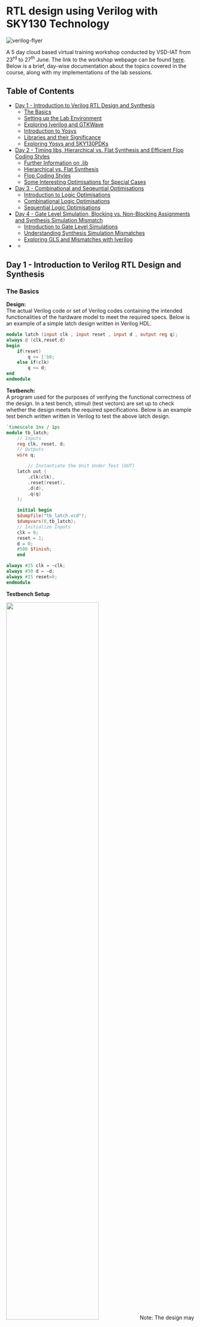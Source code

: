 # RTL design using Verilog with SKY130 Technology

![verilog-flyer](Verilog-flyer.png)

A 5 day cloud based virtual training workshop conducted by VSD-IAT from 23<sup>rd</sup> to 27<sup>th</sup> June. The link to the workshop webpage can be found [here](https://www.vlsisystemdesign.com/rtl-design-using-verilog-with-sky130-technology/). Below is a brief, day-wise documentation about the topics covered in the course, along with my implementations of the lab sessions.

## Table of Contents

- [Day 1 - Introduction to Verilog RTL Design and Synthesis](#day-1---introduction-to-verilog-rtl-design-and-synthesis)
  * [The Basics](#the-basics)
  * [Setting up the Lab Environment](#setting-up-the-lab-environment)
  * [Exploring Iverilog and GTKWave](#exploring-iverilog-and-gtkwave)
  * [Introduction to Yosys](#introduction-to-yosys)
  * [Libraries and their Significance](#libraries-and-their-significance)
  * [Exploring Yosys and SKY130PDKs](#exploring-yosys-and-sky130pdks)
- [Day 2 - Timing libs, Hierarchical vs. Flat Synthesis and Efficient Flop Coding Styles](#day-2---timing-libs-hierarchical-vs-flat-synthesis-and-efficient-flop-coding-styles)
  * [Further Information on .lib](#further-information-on-lib)
  * [Hierarchical vs. Flat Synthesis](#hierarchical-vs-flat-synthesis)
  * [Flop Coding Styles](#flop-coding-styles)
  * [Some Interesting Optimisations for Special Cases](#some-interesting-optimisations-for-special-cases)
- [Day 3 - Combinational and Seqeuntial Optimisations](#day-3---combinational-and-seqeuntial-optimisations)
  * [Introduction to Logic Optimisations](#introduction-to-logic-optimisations)
  * [Combinational Logic Optimisations](#combinational-logic-optimisations)
  * [Sequential Logic Optimisations](#sequential-logic-optimisations)
- [Day 4 - Gate Level Simulation, Blocking vs. Non-Blocking Assignments and Synthesis Simulation Mismatch](#day-4---gate-level-simulation-blocking-vs-non-blocking-assignments-and-synthesis-simulation-mismatch)
  * [Introduction to Gate Level Simulations](#introduction-to-gate-level-simulations)
  * [Understanding Synthesis Simulation Mismatches](#understanding-synthesis-simulation-mismatches)
  * [Exploring GLS and Mismatches with Iverilog](#exploring-gls-and-mismatches-with-iverilog)
- [](#)
  * [](#)

## Day 1 - Introduction to Verilog RTL Design and Synthesis

### The Basics
**Design:** <br>
The actual Verilog code or set of Verilog codes containing the intended functionalities of the hardware model to meet the required specs. Below is an example of a simple latch design written in Verilog HDL.
```verilog
module latch (input clk , input reset , input d , output reg q);
always @ (clk,reset,d)
begin
	if(reset)
		q <= 1'b0;
	else if(clk)
		q <= d;
end
endmodule
```

**Testbench:** <br>
A program used for the purposes of verifying the functional correctness of the design. In a test bench, stimuli (test vectors) are set up to check whether the design meets the required specifications. Below is an example test bench written written in Verilog to test the above latch design.
```verilog
`timescale 1ns / 1ps
module tb_latch;
	// Inputs
	reg clk, reset, d;
	// Outputs
	wire q;

        // Instantiate the Unit Under Test (UUT)
	latch uut (
		.clk(clk),
		.reset(reset),
		.d(d),
		.q(q)
	);

	initial begin
	$dumpfile("tb_latch.vcd");
	$dumpvars(0,tb_latch);
	// Initialize Inputs
	clk = 0;
	reset = 1;
	d = 0;
	#500 $finish;
	end

always #25 clk = ~clk;
always #30 d = ~d;
always #15 reset=0;
endmodule
```

**Testbench Setup** <br>

<img src="images/Day1/1-0.png" width="70%">
Note: The design may have 1 or more primary inputs and 1 or more primary outputs, however a testbench does not have any primary inputs or outputs. <br>

<br>**Simulator:** <br>
It is the tool used to simulate the design, and check for its adherence to the specifications. They can be used to apply the test bench to the design. The simulator tool used for this workshop is Icarus Verilog (Iverilog). A simulator works by looking for changes on the input signals, and evaluating the output signals only when a change in value is observed on the input. Below is the simulation flow for Iverilog.

<img src="images/Day1/1-01.png" width="70%">

Icarus Verilog is an implementation of Verilog HDL and operates as a compiler for Verilog simulation. When a design and testbench file is fed to this simulator, it outputs a VCD or Value Change Dump file. This VCD file holds data about the changes in the inputs and outputs of the source design. To view the contents of the VCD file in a visually comprehensible manner, a Waveform Viewer tool is used. For our lab sessions, the tool used is GTKWave, which is a GTK+ based wave viewer tool.

### Setting up the Lab Environment

In order to set up the tool flow and files for running the lab sessions, the following commands are used.
```
mkdir vsd
git clone https://github.com/kunalg123/vsdflow.git
git clone https://github.com/kunalg123/sky130RTLDesignAndSynthesisWorkshop.git
```
These should add the necessary directories for the lab environment, including the sky130 standard cell libraries, its standard cell verilog models, as well as the source design and testbench verilog files for the lab sessions. Once the git cloning is succesful, the following base directories should be available on your file system.

![files after cloning](images/Day1/1-1.png)

For lab sessions, the following verilog design files and testbench models of some basic digital circuit components are available under the verilog_files directory.

![verilog files](images/Day1/1-2.png)

### Exploring Iverilog and GTKWave

To understand how to use these tools, lets explore Iverilog and GTKWave using an example of a simple 2:1 Multiplexer from the provided verilog_files directory. Let us take a look at the source verilog code for the design and testbench files, labeled as good_mux.v and tb_good_mux.v respectively.

![good_mux.v](images/Day1/1-7.png)<br>
*Fig.: Verilog code for 2:1 Multiplexer Design*

![tb_good_mux.v](images/Day1/1-6.png)<br>
*Fig.: Testbench for 2:1 Multiplexer*

To simulate these files in Iverilog, the following command can be used.

```
iverilog good_mux.v tb_good_mux.v
```

If done correctly, Iverilog should create an output file by the name of a.out which will be added in the file directory. To generate the VCD file, we must execute the a.out file as follows.

![iverilog execute](images/Day1/1-3.png)

Upon execution, a VCD file with the file extension .vcd will be generated. In our case, it is called tb_good_mux.vcd as that is the name specified in our test bench file. To view this VCD file in GTKWave, the following command is issued.

```
gtkwave tb_good_mux.vcd
```

This should generate the following response in the command terminal, as well as open up the GTKWave interface.

![gtkwave command](images/Day1/1-4.png)

Finally, in the GTKWave interface panel, we can add the unit under test and select the inputs and outputs whose waveforms we want to view. Now we can confirm if the waveform of our 2:1 Multiplexer matches the design specifications or not. As visible from the below waveform, it does athere to the design specifications.

![gtkwave waveform](images/Day1/1-5.png)

### Introduction to Yosys

Yosys is a framework for Verilog RTL synthesis. A synthesizer is a tool used for converting RTL based verilog code to netlist. RTL is the behavioural representation of the required specification in Verilog HDL. Netlist is the representation of the design in the form of standard cells present in the library. The Yosys synthesizer flow is as follows.

<img src="images/Day1/1-8.png" width="70%">

Yosys makes use of the commands ```read_verilog``` to read the verilog design, ```read_liberty``` to read the .lib, and ```write_verilog``` to write the netlist file. <br>

To verify the synthesis output, we can follow the same procedure as we did when verifying verilog design as the netlist must obey the same specifications as the original RTL design. In order to do this, we can pass the netlist file along with the original RTL testbench to our simulator and generate the VCD file. This VCD file can be viewed in the waveform viewer to confirm the behaviour of the synthesized netlist. This is shown below.

<img src="images/Day1/1-9.png" width="70%">

### Libraries and their Significance

A synthesizer conducts RTL to Gate level translation, wherein the behavioural design is converted to basic gates using the standard cell libraries provided, and connections are made between these gates. Libraries (.lib) are a collection of basic logic modules to implement any boolean logical functionalities, and may contain different flavours of the same gate such as 2-input/3-input or fast/slow.

**Need for Fast Cells:**

For a digital logic circuit, the combinational delay in the logic path determines its maximum speed of operation. Lets take an example of a basic combinational circuit shown below with two D Flip-flops and some combinational circuit betwen them, where CLK is the clock signal and DFF B holds the output of the circuit.

![combi ckt](images/Day1/1-10.png)

In this cicruit, the minimum size of 1 clock cycle is determined with the following relation

T<sub>CLK</sub> > T<sub>CQ_A</sub> + T<sub>COMBI</sub> + T<sub>SETUP_B</sub> <br>
where, <br>
&nbsp;&nbsp;&nbsp;&nbsp;&nbsp;&nbsp;&nbsp;&nbsp;&nbsp;&nbsp;&nbsp;&nbsp;T<sub>CQ_A</sub> is the propogation delay of DFF A <br>
&nbsp;&nbsp;&nbsp;&nbsp;&nbsp;&nbsp;&nbsp;&nbsp;&nbsp;&nbsp;&nbsp;&nbsp;T<sub>COMBI</sub> is the propogation delay of the combination circuit <br>
&nbsp;&nbsp;&nbsp;&nbsp;&nbsp;&nbsp;&nbsp;&nbsp;&nbsp;&nbsp;&nbsp;&nbsp;T<sub>SETUP_B</sub> is the setup time for DFF B (min. time before the clock edge that input data must be supplied) <br>

Hence, for maximum performance we need a smaller value of T<sub>CLK</sub>, which can be achieved by using faster cells to reduce the value of T<sub>COMBI</sub> as much as possible.

**Need for Slow Cells:**

In order to prevent any hold violations, we need cells that work slower. If we consider the above example, there must be a minimum amount of time during which the output of the combinational circuit must be stable after the active edge of the clock, for DFF B to reliably capture the data at its input. This minimum delay is known as the Hold Time of the circuit. Hence, the following condition must be sastisfied to prevent hold violations.

T<sub>HOLD_B</sub> < T<sub>CQ_A</sub> + T<sub>COMBI</sub> <br>

Thus, we need fast cells to meet performance requirements as well as slow cells to meet hold times in the .lib collection. To pick appropriate cells, the user must offer "constraints" to the synthesizer.

Note: As the primary load in a digital circuit is capacitance, the charge/discharge times of the capacitor decides cell delay. To discharge capacitors fast we need transistors capable of sourcing more current, thus needing wider transistors with more area and power requirements. While slower cells need narrow transitors with less area and power requirements.

### Exploring Yosys and SKY130PDKs

Let us explore Yosys and the SKY130 libraries using the same example of the simple 2:1 Multiplexer from the previous sections. To start yosys, we must use the command ```yosys``` in the terminal. Once invoked, the yosys prompt should appear as follows.

![yosys prompt](images/Day1/1-11.png)

First, we must read the SKY130 libraries using the command ```read_liberty -lib filepath```. Next, we must read the design using the command ```read_verilog filename.v```. We must now specify the module name of the design we are synthesizing using the command ```synth -top modulename```. This can seen in the image below.

![yosys read](images/Day1/1-12.png)

Once this is done, we can generate the netlist using the command ```abc -liberty your_library_filepath```. For our case, this would be ```abc -liberty ../my_lib/lib/sky130_fd_sc_hd__tt_025C_1v80.lib```. Succesfully executing this command should return the following report in the yosys prompt.

![yosys report](images/Day1/1-13.png)

As visible in the report, yosys has found 3 inputs, 1 ouptut and 0 internal connections. This holds true for our example of the 2:1 Multiplexer. Further, yosys also mentions the cells used in the logic realisation. To observe a graphical view of the realisation, the command ```show``` can be used. This should generate the following graphic.

![yosys graphic](images/Day1/1-14.png)

Finally, we can write the netlist using the command ```write_verilog -noattr filename.v```. Here, the property "-noattr" is used to prevent yosys from dumping extra information in the final netlist file. Let's name our file as good_mux_netlist.v and execute the command. The final netlist represention is shown below.

![netlist](images/Day1/1-15.png)

## Day 2 - Timing libs, Hierarchical vs. Flat Synthesis and Efficient Flop Coding Styles

### Further Information on .lib

The SKY130 library file used for this workshop is sky130_fd_sc_hd_tt_025C_1v80.lib

Here, <br>
&nbsp;&nbsp;&nbsp;&nbsp;&nbsp;&nbsp;&nbsp;&nbsp;&nbsp;**fd** is SkyWater Foundry <br>
&nbsp;&nbsp;&nbsp;&nbsp;&nbsp;&nbsp;&nbsp;&nbsp;&nbsp;**sc** is Standard Cell <br>
&nbsp;&nbsp;&nbsp;&nbsp;&nbsp;&nbsp;&nbsp;&nbsp;&nbsp;**hd** is High Density <br>
&nbsp;&nbsp;&nbsp;&nbsp;&nbsp;&nbsp;&nbsp;&nbsp;&nbsp;**tt** is Typical Process <br>
&nbsp;&nbsp;&nbsp;&nbsp;&nbsp;&nbsp;&nbsp;&nbsp;&nbsp;**025C** is 25°C operating Temperature <br>
&nbsp;&nbsp;&nbsp;&nbsp;&nbsp;&nbsp;&nbsp;&nbsp;&nbsp;**1v80** is 1.8V operating Voltage <br>

Below is some of the contents of this .lib file.

![lib file](images/Day2/1-0.png)

Here, you can see that the library provides details like technology (CMOS), power parameters, voltage parameters, current draw, area, timings and delays, etc. This file hold information on every standard cell provided in the library, along with all its flavours. Let's compare the flavours of a basic OR gate.

![or gate](images/Day2/1-1.png)

From the above image it is evident that each iteration of the OR gate has different power and area consumptions. Larger are and power values are due to wider transistors which are required in faster designs. Hence, in the above case, or2_4 is the faster cell and or2_0 is the slower cell.

### Hierarchical vs. Flat Synthesis

When synthesizing a design containing multiple modules, the notion of heirarchical vs. flat design comes up. To understand their differrences, let's compare the two using an example. Below is a design that instantiates two low level modules, namely an OR gate (sub module u2) and an AND gate (sub module u1). This file is available under the verilog_files directory as multiple_modules.v

![multiple modules](images/Day2/1-2.png)

Now, let us synthesize this in Yosys with the following commands.
```
yosys
read_liberty -lib .../my_lib/lib/sky130_fd_sc_hd__tt_025C_1v80.lib
read_verilog multiple_modules.v
synth -top multiple modules
abc -liberty ../my_lib/lib/sky130_fd_sc_hd__tt_025C_1v80.lib
```
![heir synth](images/Day2/1-3.png)

If we see the graphical view of the realisation using the command ```show multiple_modules```, we can notice that the actual OR and AND gates are not visible but only the sub modules u1 and u2 are shown. This is known as Heirarchical Synthesis as the heirarchies are preserved. This is shown below.

![heir image](images/Day2/1-4.png)

If we generate the netlist using ```write_verilog -noattr multiple_modules_h_netlist.v```, we see a similar story. The heirarchies are preserved, as there is one instantiation of each sub module under multiple_modules. The netlist is shown below.

![heir netlist](images/Day2/1-5.png)

To avoid heirarchical synthesis, we can use the command ```flatten``` in the yosys prompt after the ```synth``` command. Now, we can generate the netlist again using the command ```write_verilog -noattr multiple_modules_f_netlist.v```. This is shown in the image below.

![flatten yosys](images/Day2/1-6.png)

The netlist generated here does not contain instantiations of sub modules or any heirarchical structure. It directly contains one module with mutiple standard cells. This is known as Flat Synthesis. Its netlist is shown below.

![flat netlist](images/Day2/1-7.png)

If we view it graphically using the ```show``` command, we can observe only standard cell implementations and no heirarchy present.

![flat image](images/Day2/1-8.png)

Note: From a multiple module design file, it is possible to just synthesize a single sub module. This is done using the command ```synth -top sub_module_name```, and is known as Sub Module level Synthesis. This is used when, 
- we have multiple instances of the same module and just want to synthesize it once, then replicate it however many times.
- we are using a divide and conquer approach (used in massive designs when the tool does not do an appropriate or well optmised job).

### Flop Coding Styles

In combinational circuits, each circuit element or cell experiences a time delay for the output to change based on a change in the input. This delay is known as Propogation Delay. Due to these propogation delays, the circuit might experience unwanted transitions in the output, espescially as the propagation delay stacks additively as the number of combinational circuits increase. These unwanted transitions are known as Glitches in the output. <br>

To avoid glitches, we make use of D Flip-flops as storage elements or buffers in between the different combinational circuits. D flip-flops store the value present on their input, and its output changes only at clock edges. This brings stability between combinational circuits as the D flip-flops shield the combinational circuit they are feeding against glitches in their input, allowing the output of that combinational circuit to settle down. <br>

Flip-flops come in various types. These are mainly:
- Synchronous vs. Asynchronous set
- Synchronous vs. Asynchronous reset
- Rising (positive) edge triggered vs. Falling (negative) edge triggered

To further understand understand the different flop styles, let's look at 3 D flip-flops available to us in the directory verilog_files.

Note: For synthesizing designs involving D flip-flops in Yosys, we must use the command ```dfflibmap -liberty dff_library_filepath``` which in our case is ```dfflibmap -liberty ../my_lib/lib/sky130_fd_sc_hd__tt_025C_1v80.lib```. This command is used to read the dff standard cells as some libraries may have seperate .lib files for these. The command must be issues after ```synth``` and before ```abc```.

**1. Rising edge D Flip-flop with asynchronous reset**

```
module dff_asyncres ( input clk ,  input async_reset , input d , output reg q );
always @ (posedge clk , posedge async_reset)
begin
	if(async_reset)
		q <= 1'b0;
	else	
		q <= d;
end
endmodule
```
*Verilog code for dff_asyncres**

![asyncres wave](images/Day2/1-9.png) <br>
*Waveform for dff_asyncres*

![asyncres img](images/Day2/1-12.png) <br>
*Graphical representation of synthesized netlist for dff_asyncres*

**2. Rising edge D Flip-flop with asynchronous set**

```verilog
module dff_async_set ( input clk ,  input async_set , input d , output reg q );
always @ (posedge clk , posedge async_set)
begin
	if(async_set)
		q <= 1'b1;
	else	
		q <= d;
end
endmodule
```
*Verilog code for dff_sync_set**

![async_set wave](images/Day2/1-10.png) <br>
*Waveform for dff_async_set*

![async_set img](images/Day2/1-13.png) <br>
*Graphical representation of synthesized netlist for dff_async_set*

**3. Rising edge D Flip-flop with synchronous reset**

```verilog
module dff_syncres ( input clk , input async_reset , input sync_reset , input d , output reg q );
always @ (posedge clk )
begin
	if (sync_reset)
		q <= 1'b0;
	else	
		q <= d;
end
endmodule
```
*Verilog code for dff_syncres**

![syncres wave](images/Day2/1-11.png) <br>
*Waveform for dff_syncres*

![syncres img](images/Day2/1-14.png) <br>
*Graphical representation of synthesized netlist for dff_syncres*

### Some Interesting Optimisations for Special Cases

**Case 1:**

Let's consider the following design where the 3 bit input is multiplied by 2 and the output is a 4 bit value.

```verilog
module mul2 (input [2:0] a, output [3:0] y);
	assign y = a * 2;
endmodule
```

If we take a look at its truth table, we can see the following.

|a[2:0]|y[3:0]|
|---|---|
|000|0000|
|001|0010|
|010|0100|
|011|0110|
|100|1000|
|101|1010|
|110|1100|
|111|1110|

Here, the ouput y[3:0] is nothing but the input a[2:0] appended with a 0 at the LSB. Or, we can say that ```y = {a, 0}```. If we synthesize the netlist and look at its graphical realisation, we will see the same optimisation occuring in the netlist.

![2x mul](images/Day2/1-15.png)

**Case 2:**

Let's consider the following design where the 3 bit input is multiplied by 9 and the output is a 6 bit value.

```verilog
module mult8 (input [2:0] a , output [5:0] y);
	assign y = a * 9;
endmodule
```

If we take a look at its truth table, we can see the following.

|a[2:0]|y[5:0]|
|---|---|
|000|000000|
|001|001001|
|010|010010|
|011|011011|
|100|100100|
|101|101101|
|110|110110|
|111|111111|

Here, the ouput y[5:0] is nothing but the input a[2:0] appended with itself. Or, we can say that ```y = {a, a}```. If we synthesize the netlist and look at its graphical realisation, we will see the same optimisation occuring in the netlist.

![9x mul](images/Day2/2-16.png)

## Day 3 - Combinational and Seqeuntial Optimisations

### Introduction to Logic Optimisations

There are broadly two types of logic available, combinational and sequential. In order to save cost by reducing power and area consumptions of a design, we must optimise the design as best as possible. For each type of logic, there exist different methods of opimisation, as follows.

**1. Combinational optimisation methods:**

- Squeezing the logic for Area and Power savings
- Constant Propogation
  * Direct Optimisation
- Boolean Logic Optimisation
  * K-Map
  * Quine-McKluskey Algorithm


**2. Sequential optimisation methods:**

- Basic
  * Sequential Constant Propogation
- Advanced
  * State Optimisation
  * Retiming
  * Sequential Logic Cloning (Floor Plan Aware Synthesis)

### Combinational Logic Optimisations

Let's take a look at some examples of combinational optimisations using the files opt_check.v, opt_check2.v, opt_check3.v, opt_check4.v, and multiple_modules_opt.v. All of these files are under the verilog_files directory.

**Example 1: opt_check.v**

```verilog
module opt_check (input a , input b , output y);
	assign y = a?b:0;
endmodule
```
Using boolean logic simplification, we can tell that y = ab. Let us synthesize this in yosys using the following commands.

![yosys cmd](images/Day3/3-0.png)

Before realising the netlist, we must issue a command to yosys to perform constant propogation and optimisations. this can be done using the ```opt_clean -purge``` command as follows.

![yosys purge](images/Day3/3-1.png)

After this step, we can continue as usual with ```abc -liberty ../my_lib/lib/sky130_fd_sc_hd__tt_025C_1v80.lib``` and ```write_verilog -noattr opt_check_netlist.v``` commands. If we view the graphical realisation witht the ```show``` command, we can see that Yosys has synthesized an AND gate as expected.

![opt1 show](images/Day3/3-2.png)

**Example 2: opt_check2.v**

```verilog
module opt_check2 (input a , input b , output y);
	assign y = a?1:b;
endmodule
```

Similar to the example 1, lets continue with optimisations for this design. Here we expect the output to be an OR gate based on boolean optimisation, since the output can be simplified to y = a + b. If we generate the netlist and look at its graphical realisation, we get the following.

![opt2 show](images/Day3/3-3.png)

Here, we expected an OR gate but got an iso low power cell instead. This is due to certain Yosys optimisations, however it functions the same.

**Example 3: opt_check3.v**

```verilog
module opt_check3 (input a , input b, input c , output y);
	assign y = a?(c?b:0):0;
endmodule
```

For this design, we expect the output to be a 3 input AND gate based on boolean optimisation, as the output can be simplified to y = abc. If we generate the netlist and look at its graphical realisation, we get the following.

![opt3 show](images/Day3/3-4.png)

As we can see, Yosys synthesizes a 3 input AND after optimisations as expected.

**Example 4: opt_check4.v**

```verilog
module opt_check4 (input a , input b , input c , output y);
	assign y = a?(b?(a & c):c):(!c);
endmodule
```

For this design, after boolean logic optimisation we can conclude that the output can be simplified to a single xnor gate with the output equation y = a⊙c. If we generate the netlist and look at its graphical realisation, we get the following.

![opt4 show](images/Day3/3-5.png)

We get the same result after the Yosys synthesis as we expected from the optimisation.

**Example 5: multiple_module_opt.v**

```verilog
module sub_module1(input a , input b , output y);
	assign y = a & b;
endmodule

module sub_module2(input a , input b , output y);
	assign y = a^b;
endmodule

module multiple_module_opt(input a , input b , input c , input d , output y);
wire n1, n2, n3;

sub_module1 U1 (.a(a), .b(1'b1), .y(n1));
sub_module2 U2 (.a(n1), .b(1'b0), .y(n2));
sub_module2 U3 (.a(b), .b(d), .y(n3));

assign y = c | (b & n1); 

endmodule
```

To optimise this design, we must use Flat Synthesis as otherwise the optimisations will not be performed on the sub module level. Thus, we must use the ```flatten``` command.

![multopt show](images/Day3/3-6.png)

Once the optimisations are conducted by Yosys, we can observe that we only need a single standard cell to realise a design that originally contained multiple modules.

### Sequential Logic Optimisations

Let's take a look at some examples of sequential optimisations using sequential constant propogation. We shall be using the files dff_const1.v, dff_const2.v, dff_const3.v, dff_const4.v, and dff_const5.v. All of these files are under the verilog_files directory.

**Example 1: dff_const1.v**

```verilog
module dff_const1(input clk, input reset, output reg q);
always @(posedge clk, posedge reset)
begin
	if(reset)
		q <= 1'b0;
	else
		q <= 1'b1;
end
endmodule
```

At first glance, it may seem that the output bit q should be equal to an inverted reset or !reset. However, as the reset is synchronous, so the output depends on both the reset and clk edge. This can be confirmed by simulating the design in Iverilog, and viewing the VCD with GTKWave as follows.

![dff1 sim](images/Day3/3-7.png)

![dff1 wave](images/Day3/3-8.png)

If we observe the waveform above, when reset becomes 0, q only becomes 1 at the next clock edge. Hence, we do not get a sequential constant, and no optimisations should be possible here. Let's confirm the same using Yosys synthesis and optimisation as follows.

![dff1 cmd](images/Day3/3-9.png)

We must use the command ```dfflibmap -liberty ../my_lib/lib/sky130_fd_sc_hd__tt_025C_1v80.lib``` as our design includes D flip-flops. We can then generate the netlist using ```abc -liberty ../my_lib/lib/sky130_fd_sc_hd__tt_025C_1v80.lib``` and ```write_verilog -noattr dff_const1_netlist.v```. To view the graphical realisation, we use the ```show``` command.

![dff1 show](images/Day3/3-10.png)

As you can see, no optimisations can be conducted on this design.

**Example 2: dff_const2.v**

```verilog
module dff_const2(input clk, input reset, output reg q);
always @(posedge clk, posedge reset)
begin
	if(reset)
		q <= 1'b1;
	else
		q <= 1'b1;
end
endmodule
```

Here, we can see that regardless of the inputs, the ouput q always remains constant at 1. This can be observed in the waveform viewer as well.

![dff2 wave](images/Day3/3-11.png)

As the output is always constant, it can easily be opitmised using Yosys as below.

![dff2 show](images/Day3/3-15.png)

**Example 3: dff_const3.v**

```verilog
module dff_const3(input clk, input reset, output reg q);
reg q1;

always @(posedge clk, posedge reset)
begin
	if(reset)
	begin
		q <= 1'b1;
		q1 <= 1'b0;
	end
	else
	begin
		q1 <= 1'b1;
		q <= q1;
	end
end
endmodule
```

Here, we might think that the output q should always be constant at the value 1. For an ideal circuit, this may be true. When reset is 0 then q1 should be 1, making the output q to be 1 as well. But when we consider the propogation delay time of D flip-flop q1, the output of q1 = 1 will not be present exactly at th clock edge. Thus, q takes the value 0 until the next clock edge whne it read an input of 1 from q1. This is confirmed with the simulated waveform below.

![dff3 wave](images/Day3/3-12.png)

Hence, both the flip-flops are needed and no optimisation can be conducted on this particular design. We can confirm this using Yosys as shown below.

![dff3 show](images/Day3/3-16.png)

As you can see, both the D flip-flops are present in the synthesized netlist.

**Example 4: dff_const4.v**

```verilog
module dff_const4(input clk, input reset, output reg q);
reg q1;

always @(posedge clk, posedge reset)
begin
	if(reset)
	begin
		q <= 1'b1;
		q1 <= 1'b1;
	end
	else
	begin
		q1 <= 1'b1;
		q <= q1;
	end
end
endmodule
```

Here, we can see that regardless of the reset input, q1 is always going to be constant at 1. As q can only be 1 or q1 depending on the reset input, but q1 = 1. Thus q is also constant at the value 1. We can confirm this with the simulated waveforms as shown below.

![dff4 wave](images/Day3/3-13.png)

As the output is always constant, it can easily be opitmised using Yosys as shown in the graphical realisation below.

![dff4 show](images/Day3/3-17.png)

Using optimisation, Yosys has concurred that no D flip-flops are required in the netlist.

**Example 5: dff_const5.v**

```verilog
module dff_const5(input clk, input reset, output reg q);
reg q1;

always @(posedge clk, posedge reset)
begin
	if(reset)
	begin
		q <= 1'b0;
		q1 <= 1'b0;
	end
	else
	begin
		q1 <= 1'b1;
		q <= q1;
	end
end
endmodule
```

Again, we might expect this design to be easily optimised as q = !reset. However as the design uses a synchronous reset, as well as due to propogation delay time of D flip-flop q1 (similar to example 3), we cannot replace the flip-flops. Hence, we do not get sequential constants. This can be viewed in the simulated waveforms as well.

![dff5 wave](images/Day3/3-14.png)

Since both D flip-flops cannot be replaced, no optimisation should be possible in this design. Let's look at the Yosys graphical realisation for this file.

![dff5 show](images/Day3/3-18.png)

As expected, no optimisations could be conducted by Yosys.

## Day 4 - Gate Level Simulation, Blocking vs. Non-Blocking Assignments and Synthesis Simulation Mismatch

### Introduction to Gate Level Simulations

Gate Level Simulation (GLS) is the process of executing the netlist as the unit under test, instead of the source design file as we conducted up until now. We can make use of the original testbench itself to simulate the behaviour of the netlist, as the netlist is logically the same as the source RTL code.

GLS is an important procedure as we must ensure that the netlist meets the design specifications. Unlike the RTL code which uses logic, the netlist utilizes physical gates to realise the same logic. These gates introduce timing concerns like propogation delays and hold times. Hence, using gate level simulations, we can ensure that the timings of the design are met as per the specifications.

The flow for gate level simulations using Iverilog is shown below.

<img src="images/Day4/4-0.png" width="70%">

Note: For timing validation, we must run GLS with gate level models that are delay annotated (Timing Aware GLS).

### Understanding Synthesis Simulation Mismatches

If the netlist is a true representation of the RTL code, then why must we verify the functionality of the netlist? This is because sometimes there are mismatches between the pre-synthesis simulations and the post-synthesis simulations. This is known as synthesis simulation mismatch and can occur due to, but not limited to, the following reasons:

- Missing sensitivity list
- Blocking and non-blocking assignments
- Non-standard verilog coding

Let us look into the above issues using some example cases.

**Missing Sensitivity List:**

As we have learnt earlier, a simulator only updates or changes its output when it finds a change in the input. The verilog code below describes a 2:1 Multiplexer. There are 3 inputs i0, i1, and sel and 1 output y.

```verilog
module mux(input i0, input i1, input sel, output reg y);

always @(sel)
begin
	if (sel)
	begin
		y = i1;
	end
	else 
	begin
		y = i0;
            
	end
end
endmodule
```

In this example the simulator checks for changes in the input sel to update the value of the output y, as the always block is evaluated only for sel. If sel were constant at 0 and i0 were to change its value, we would observe no change in the output y. This means the design would function more like a latch instead of a multiplexer. If we were to synthesize this design however, we would observe a multiplexer in our netlist instead of latch like behaviour. This would cause synthesis simulation mismatch.

This can be fixed by replacing the ```always @(sel)``` line with ```always @(*)``` instead which looks for changes in any input.

**Blocking and Non-Blocking Statements:**

Within the ```always``` block in a verliog code, assignments can be of two types:

- Blocking statements:
  * These are assignments that make use of the ```=``` operator.
  * Here, statements are always executed in the order that they are written.
- Non-blocking statements:
  * These are assignments that use the ```<=``` operator.
  * Here, all RHS blocks are evaluated parallelly when the ```always``` block is entered, and then assigned to the LHS.
 
Let's look at some examples of blocking statements and how they can cause synthesis simulation mismatches.
 
Below, we have verilog code for a serial shift register with input d and output q1. As the code using blocking statements, the line ```q0 = d;``` will execute before ```q1 = q0;```. This means that the value at d will direectly be updated at q1 at every clock edge, and the design will function as a single D flip-flop instead of a 2 bit shift register.

 ```verilog
module code (input clk, input reset, input d, output reg q1);
reg q0;

always @(posedge clk,posedge reset)
begin
	if(reset)
	begin
		q0 = 1'b0;
        	q1 = 1'b0;
	end
	else
	begin
        	q0 = d;
		q1 = q0;
        
	end
end
endmodule
```
This problem will cause a mismatch in the pre-synthesis and post-synthesis simulations as the netlist will still function as a 2 bit shift register. This can be fixed by either writing the line ```q1 = q0;``` before the line ```q0 = d;``` or by using non-blocking statements instead as now both q0 and q1 would be evaluated parallelly regardless of their position. Hence, the non-blocking operator ```<=``` is preferred when using sequential designs.

Let's look at another example. Here we have the verilog code for some combinational logic.

```verilog
module code (input a, input b, input c, output reg y);
reg q0;

always @(*)
begin
	y = q0 & c;
	q0 = a|b;
        
end 
endmodule
```

Similar to the earlier example, the AND assignment would occur before the OR assignment. This means the output y would get a delayed value of a|b, as the value of q0 would get updated after the output y is updated. This too would cause synthesis and simulation mismatches, and can be fixed by writing the line ```q0 = a|b;``` before ```y = q0 & c;```.

### Exploring GLS and Mismatches with Iverilog

To further understand gate level simulations and mismatches between pre-synthesis and post-synthesis simulation, let us try some examples in Iverilog.

**Example 1:**

Below is the verilog code for a 2:1 multiplexer using a ternary operator. Let's attempt gate level simulations on this design.
 
```verilog
module ternary_operator_mux (input i0 , input i1 , input sel , output y);
	assign y = sel?i1:i0;
endmodule
```

First, we must synthesize this file using Yosys and generate its netlist. We can view the graphical realisation of the same below.

!(ternarymux show)[images/Day4/4-1.png]

Now that we have the netlist, we can run the GLS using Iverilog by specifying the gate level models with the following command.

```
iverilog ../my_lib/verilog_model/primitives.v ../my_lib/verilog_model/sky130_fd_sc_hd.v ternary_operator_mux_net.v tb_ternary_operator_mux.v
```

![gls cmd](images/Day4/4-2.png)

We can view the simulated waveforms using GTKWave and verify that the generated netlist does behave like a 2:1 multiplexer.

![ternarymux wave](images/Day4/4-3.png)

**Example 2:**

Here, we have the verilog code for the file bad_mux.v which is available in the directory verilog_files.

```verilog
module bad_mux (input i0 , input i1 , input sel , output reg y);
always @(sel)
begin
	if(sel)
		y <= i1;
	else 
		y <= i0;
end
endmodule
```

This code is similar to one of the earlier examples discussed. It should behave more like a latch than a 2:1 multiplexer in the pre-synthesis simulation due to the missing sensitivity list. This can be confirmed by simulating the design in Iverilog and viewing its waveform.

![badmux wave](images/Day4/4-4.png)

As we can see, the design does not function as a multiplexer, and the output only gets updated when there is a change in the value of the input sel. However, if we try to generate its netlist using yosys, we can see below that the synthesized netlist contains a multiplexer and not a latch like circut.

![badmux show](images/Day4/4-5.png)

If we now run gate level simulation on the synthesized netlist and view the waveform, we should see that it functions exactly like a 2:1 multiplexer.

![badmux gls show](images/Day4/4-6.png)

This is known as synthesis simulation mismatch since the simulation of the design and the simulation of the synthesized netlist are different.

**Example 3:**

Let's take a look at an example of mismatch due to blocking statements. We shall use the verilog design file blocking_caveat.v which is available in the directory verilog_files. The code for the same is as follows.

```verilog
module blocking_caveat (input a , input b, input c, output reg d); 
reg x;

always @(*)
begin
	d = x & c;
	x = a | b;
end
endmodule
```

Similar to an earlier example, we should get a synthesis simulation mismatch. This is because of the blocking statements used, as the output d will always be evaluated before x. If we simulate this file in Iverilog, the simulated waveform should tell the same story.

![blocking wave](images/Day4/4-7.png)

If we observe the instance of time highlighted by the cursor, we can see that the output y holds the value 1. However it should hold the value 0, as both the inputs a and b are 0. This means a | b should output 0, which when AND with c, should give an output of 0. But due to the blocking statements used, x actually holds a 1 tick delayed value of a | b, hence giving us an incorrect output.

Now, let's try generating the netlist for this design and viewing its graphical realisation using Yosys.

![blocking show](images/Day4/4-8.png)

As we can see, the netlist does not include any latches to hold delayed values. It only includes an OR 2 AND gate. If we run gate lavel simulations on this netlist in Iverilog, we should see the following waveform.

![blocking gls wave](images/Day4/4-9.png)

Here, we can observe that the output looks at the present value of inputs, and not the past values like in the pre-synthesis simulation. Thus, we get a synthesis simulation mismatch due to blocking statements.

## Day 5 - If, Case, For Loop and For Generate

### IF Constructs

Similar to regular programming languages, IF statements in verilog also follow certain priority logic. But, verilog is a hardware description language, so these conditions directly affect the physical gates synthesized. Incorrect usage of IF conditions can cause certain optimisation issues in the synthesis of a design. 

Let's look at a template for an IF block. Here we have an output y that gets assigned to certain statements bases on IF conditionals.

```verilog
if (cond_1)
begin
	y = statement_1;
end
else if (cond_2)
begin
	y = statement_2;
end
else if (cond_3)
begin
	y = statement_3;
end
else
begin
	y = statement_4;
end
```

In this code block, we would assume that the synthesized netlist might contain a single multiplexer. However, the first IF statement holds the highest priority in this block of code. This means that if cond_1 is satisfied, we do not enter the next IF statements. Thus we get a ladder like multiplexer structure in the final design instead of a single multiplexer, which is shown below.

![if block](images/Day5/5-0.png)

Another issue can arise from incorrect IF statements when we use incomplete IF statements. Incomplete IF statements occur when IF blocks do not end with an accompanying else block. This is seen in the verilog code block below.

```verilog
if (cond_1)
begin
	y = statement_1;
end
else if (cond_2)
begin
	y = statement_2;
end

...
```

Here, we have not specified what happens if both cond_1 and cond_2 are false. This is an incomplete IF statement. When the synthesizer comes accross this, it will add an Inferred Latch in the final synthesis. This can be seen in the diagram below.

![incomplete if](images/Day5/5-1.png)

Since the tool does not know what to do when both conditions are false, it will infer a latch to store the latest value of the output. When both conditions are false, the stored value in the latch will be driven to the output.

We must always take into consideration what hardware will our verilog code directly be translated to. Sometimes however, incomplete IF constructs are perfectly fine in cases such as counters where latches must store the previous output as the input when no enable condition is found.

### CASE Constructs

Let's look at the following verilog code block. Here, the inferred hardware would be a 4:1 multiplexer. Note that CASE statements do not have prioiry logic like IF statements.

```verilog
always @(*)
begin
	case(sel)
		2'b00: begin
		       y = statement_1;
		       end
		2'b01: begin
		       y = statement_2;
		       end
		2'b10: begin
		       y = statement_3;
		       end
		2'b11: begin
		       y = statement_4;
		       end
	endcase
end
```

Some caveats with using CASE statements:

**1. Incomplete CASE.**

```verilog
always @(*)
begin
	case(sel)
		2'b00: begin
		       y = statement_1;
		       end
		2'b01: begin
		       y = statement_2;
		       end
	endcase
end
```

This occurs when some cases are not specified inside the CASE block. For example, if the 2'b10 and 2'b11 cases were not mentioned, the tool would synthesize inferred latches at the 3rd and 4th inputs of the multiplexer. To avoid this, we can make use of the ```default:``` case inside the CASE block so that the tool knows what to do when a case that is not specified occurs.

**2. Partial assignments**

```verilog
always @(*)
begin
	case(sel)
		2'b00: begin
		       x = a;
		       y = b;
		       end
		2'b01: begin
		       x = c;
		       end
	      default: begin
	      	       x = d;
		       y = d;
		       end
	endcase
end
```

In the above example, we have 2 outputs x and y. This will create two 4:1 multiplexers, one for each output. If we look at case 2'b01, we have specified the value of x for this case, but not the value of y. We might assume that it is okay to do so, as a default case is specified for both the outputs, and if we don't directly specify the value of y, the tool will imply the default case. This, however, is incorrect. In partial assignments such as this, the tool will infer a latch at the 2nd input for multiplexer y as no value is specified.

**3. Overlapping cases**

```verilog
always @(*)
begin
	case(sel)
		2'b00: begin;
		       y = a;
		       end
		2'b01: begin
		       y = b;
		       end
		2'b10: begin
		       y = c;
		       end
		2'b1?: begin
		       y = d;
		       end
	endcase
end
```

In the above code block, 2'b1? specifies that the LSB can be either 0 or 1. This means when the sel input is holding a value 3, conditions 3 and 4 both hold true. If we used an IF condition here, due to priority logic, condition 4 would be ignored when condition 3 is met. However, in the CASE statement, both conditions would hold true as there is no priority logic, and we would get an unpreidctable output. This is known as an overlapping case.

### Synthesizing Incorrect IF and CASE constructs

**Example 1:**

Below is the file titled incomp_if.v, and can be found in the directory verilog_files.

```verilog
module incomp_if (input i0 , input i1 , input i2 , output reg y);
always @ (*)
begin
	if(i0)
		y <= i1;
end
endmodule
```

The code contains an incomplete IF statement as no else condition is mentioned. As we have learnt, we should see latch like behaviour in the simulation. Let's simulate this design using the following commands.

![incif cmd](images/Day5/5-3.png)

![incif wave](images/Day5/5-4.png)

From the above waveform, we can observe that when i0 vecomes low, the output y holds the previous value of input i1. This shows latch like behaviour, and can further be detailed by looking at the synthesis output using yosys.

![incif show](images/Day5/5-5.png)

As we can see, an inferred latch is created in the synthesized netlist.

**Example 2:**

Let's look at a similar example of incomp_if2.v below.

```verilog
module incomp_if2 (input i0 , input i1 , input i2 , input i3, output reg y);
always @ (*)
begin
	if(i0)
		y <= i1;
	else if (i2)
		y <= i3;

end
endmodule
```

The above code contains an incomplete IF statement as well. Here, we have 2 inputs i1 and i3, as well as 2 conditional inputs i0 and i2. As we do not specify what happens to the output y when both i0 and i2 go low, we will get an issues in the final synthesis. Let us look at its simulated waveform.

![incif2 wave](images/Day5/5-6.png)

As you can see, when both i0 and i2 are low, the output y depicts latch like behaviour. This can be verified by checking the graphical realisation of the Yosys sysnthesis below. Yosys synthesized a multiplexer as well as a latch with some combinational logic for its enable pin.

![incif2 show](images/Day5/5-7.png)

**Example 3:**

```verilog
module incomp_case (input i0 , input i1 , input i2 , input [1:0] sel, output reg y);
always @ (*)
begin
	case(sel)
		2'b00 : y = i0;
		2'b01 : y = i1;
	endcase
end
endmodule
```

**Example 4:**

```verilog
module comp_case (input i0 , input i1 , input i2 , input [1:0] sel, output reg y);
always @ (*)
begin
	case(sel)
		2'b00 : y = i0;
		2'b01 : y = i1;
		default : y = i2;
	endcase
end
endmodule
```
follows i2 at default case

**Example 5:**

```verilog

module partial_case_assign (input i0 , input i1 , input i2 , input [1:0] sel, output reg y , output reg x);
always @ (*)
begin
	case(sel)
		2'b00 : begin
			y = i0;
			x = i2;
			end
		2'b01 : y = i1;
		default : begin
		           x = i1;
			   y = i2;
			  end
	endcase
end
endmodule
```

**Example 6:**

```verilog
  
module bad_case (input i0 , input i1, input i2, input i3 , input [1:0] sel, output reg y);
always @(*)
begin
	case(sel)
		2'b00: y = i0;
		2'b01: y = i1;
		2'b10: y = i2;
		2'b1?: y = i3;
		//2'b11: y = i3;
	endcase
end

endmodule
```

synth sim mismatch.
